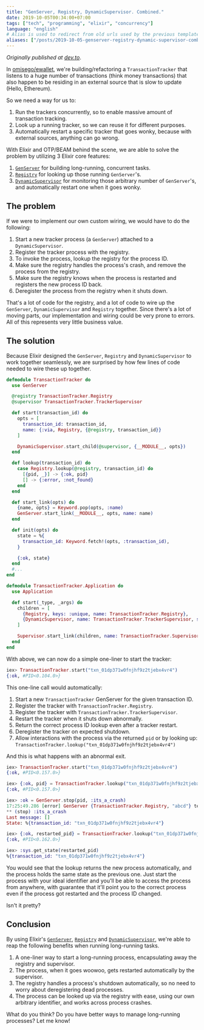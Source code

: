 ```yaml
---
title: "GenServer, Registry, DynamicSupervisor. Combined."
date: 2019-10-05T00:34:00+07:00
tags: ["tech", "programming", "elixir", "concurrency"]
language: "english"
# Alias is used to redirect from old urls used by the previous template
aliases: ["/posts/2019-10-05-genserver-registry-dynamic-supervisor-combined"]
---
```


_Originally published at [dev.to](https://dev.to/unnawut/genserver-registry-dynamicsupervisor-combined-4i9p)_.

In [omisego/ewallet](https://github.com/omisego/ewallet), we're building/refactoring a `TransactionTracker` that listens to a huge number of transactions (think money transactions) that also happen to be residing in an external source that is slow to update (Hello, Ethereum).

So we need a way for us to:

1. Run the trackers concurrently, so to enable massive amount of transaction tracking.
2. Look up a running tracker, so we can reuse it for different purposes.
3. Automatically restart a specific tracker that goes wonky, because with external sources, anything can go wrong.

With Elixir and OTP/BEAM behind the scene, we are able to solve the problem by utilizing 3 Elixir core features:

1. [`GenServer`](https://hexdocs.pm/elixir/GenServer.html) for building long-running, concurrent tasks.
2. [`Registry`](https://hexdocs.pm/elixir/Registry.html) for looking up those running `GenServer`'s.
3. [`DynamicSupervisor`](https://hexdocs.pm/elixir/DynamicSupervisor.html) for monitoring those arbitrary number of `GenServer`'s, and automatically restart one when it goes wonky.

## The problem

If we were to implement our own custom wiring, we would have to do the following:

1. Start a new tracker process (a `GenServer`) attached to a `DynamicSupervisor`.
2. Register the tracker process with the registry.
3. To invoke the process, lookup the registry for the process ID.
4. Make sure the registry handles the process's crash, and remove the process from the registry.
5. Make sure the registry knows when the process is restarted and registers the new process ID back.
6. Deregister the process from the registry when it shuts down.

That's a lot of code for the registry, and a lot of code to wire up the `GenServer`, `DynamicSupervisor` and `Registry` together. Since there's a lot of moving parts, our implementation and wiring could be very prone to errors. All of this represents very little business value.

## The solution

Because Elixir designed the `GenServer`, `Registry` and `DynamicSupervisor` to work together seamlessly, we are surprised by how few lines of code needed to wire these up together.

```elixir
defmodule TransactionTracker do
  use GenServer

  @registry TransactionTracker.Registry
  @supervisor TransactionTracker.TrackerSupervisor

  def start(transaction_id) do
    opts = [
      transaction_id: transaction_id,
      name: {:via, Registry, {@registry, transaction_id}}
    ]

    DynamicSupervisor.start_child(@supervisor, {__MODULE__, opts})
  end

  def lookup(transaction_id) do
    case Registry.lookup(@registry, transaction_id) do
      [{pid, _}] -> {:ok, pid}
      [] -> {:error, :not_found}
    end
  end

  def start_link(opts) do
    {name, opts} = Keyword.pop(opts, :name)
    GenServer.start_link(__MODULE__, opts, name: name)
  end

  def init(opts) do
    state = %{
      transaction_id: Keyword.fetch!(opts, :transaction_id),
    }

    {:ok, state}
  end
  #...
end

defmodule TransactionTracker.Application do
  use Application

  def start(_type, _args) do
    children = [
      {Registry, keys: :unique, name: TransactionTracker.Registry},
      {DynamicSupervisor, name: TransactionTracker.TrackerSupervisor, strategy: :one_for_one}
    ]

    Supervisor.start_link(children, name: TransactionTracker.Supervisor, strategy: :one_for_one)
  end
end
```

With above, we can now do a simple one-liner to start the tracker:

```elixir
iex> TransactionTracker.start("txn_01dp371w0fnjhf9z2tjebx4vr4")
{:ok, #PID<0.104.0>}
```

This one-line call would automatically:

1. Start a new `TransactionTracker` GenServer for the given transaction ID.
2. Register the tracker with `TransactionTracker.Registry`.
3. Register the tracker with `TransactionTracker.TrackerSupervisor`.
4. Restart the tracker when it shuts down abnormally.
5. Return the correct process ID lookup even after a tracker restart.
6. Deregister the tracker on expected shutdown.
7. Allow interactions with the process via the returned `pid` or by looking up: `TransactionTracker.lookup("txn_01dp371w0fnjhf9z2tjebx4vr4")`

And this is what happens with an abnormal exit.

```elixir
iex> TransactionTracker.start("txn_01dp371w0fnjhf9z2tjebx4vr4")
{:ok, #PID<0.157.0>}

iex> {:ok, pid} = TransactionTracker.lookup("txn_01dp371w0fnjhf9z2tjebx4vr4")
{:ok, #PID<0.157.0>}

iex> :ok = GenServer.stop(pid, :its_a_crash)
17:25:49.286 [error] GenServer {TransactionTracker.Registry, "abcd"} terminating
** (stop) :its_a_crash
Last message: []
State: %{transaction_id: "txn_01dp371w0fnjhf9z2tjebx4vr4"}

iex> {:ok, restarted_pid} = TransactionTracker.lookup("txn_01dp371w0fnjhf9z2tjebx4vr4")
{:ok, #PID<0.162.0>}

iex> :sys.get_state(restarted_pid)
%{transaction_id: "txn_01dp371w0fnjhf9z2tjebx4vr4"}
```

You would see that the lookup returns the new process automatically, and the process holds the same state as the previous one. Just start the process with your ideal identifier and you'll be able to access the process from anywhere, with guarantee that it'll point you to the correct process even if the process got restarted and the process ID changed.

Isn't it pretty?

## Conclusion

By using Elixir's [`GenServer`](https://hexdocs.pm/elixir/GenServer.html), [`Registry`](https://hexdocs.pm/elixir/Registry.html) and [`DynamicSupervisor`](https://hexdocs.pm/elixir/DynamicSupervisor.html), we're able to reap the following benefits when running long-running tasks.

1. A one-liner way to start a long-running process, encapsulating away the registry and supervisor.
2. The process, when it goes woowoo, gets restarted automatically by the supervisor.
3. The registry handles a process's shutdown automatically, so no need to worry about deregistering dead processes.
4. The process can be looked up via the registry with ease, using our own arbitrary identifier, and works across process crashes.

What do you think? Do you have better ways to manage long-running processes? Let me know!
